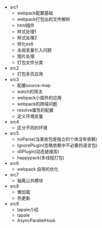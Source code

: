 - src1
  + webpack配置基础
  + webpack打包出的文件解析
  + html插件
  + 样式处理1
  + 样式处理2
  + 转化es6
  + 全局变量引入问题
  + 图片处理
  + 打包文件分类
- src2
  + 打包多页应用
- src3
  + 配置source-map 
  + watch的用法
  + webpack小插件的应用
  + webpack的跨域问题
  + resolve属性的配置
  + 定义环境变量
- src4
  + 区分不同的环境
- src5
  + noParse(当某些包是独立的个体没有依赖)
  + IgnorePlugin(忽略依赖中不必要的语言包)
  + dllPlugin(动态链接库)
  + happypack(多线程打包)
- src6
  + webpack 自带的优化
- src7
  + 抽离公共模块
- src8
  + 懒加载
  + 热更新  
- src9
  + tapale介绍
  + tapale
  + AsyncParallelHook
